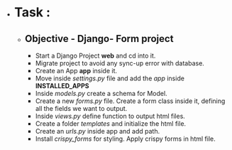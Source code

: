 - # **Task** :
  - ## Objective - Django- Form project
    - Start a Django Project **web** and cd into it.
    - Migrate project to avoid any sync-up error with database. 
    - Create an App **app** inside it.
    - Move inside *settings.py* file and add the *app* inside **INSTALLED_APPS**
    - Inside *models.py* create a schema for Model.
    - Create a new *forms.py* file. Create a form class inside it, defining all the fields we want to output.
    - Inside *views.py* define function to output html files.
    - Create a folder *templates* and initialize the html file.
    - Create an *urls.py* inside app and add path.
    - Install *crispy_forms* for styling. Apply crispy forms in html file.
   